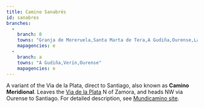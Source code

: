 ```yaml
---
title: Camino Sanabrés
id: sanabres
branches:
  -
    branch: 0
    towns: "Granja de Moreruela,Santa Marta de Tera,A Gudiña,Ourense,Lalín,Santiago de Compostela"
    mapagencies: e
  -
    branch: a
    towns: "A Gudiña,Verín,Ourense"
    mapagencies: e
---
```


A variant of the Via de la Plata, direct to Santiago, also known as **Camino Meridional**. Leaves the [Via de la Plata][0] N of Zamora, and heads NW via Ourense to Santiago. For detailed description, see [Mundicamino site][1].

[0]: mozarabe.html
[1]: http://www.mundicamino.com/rutas.cfm?id=44